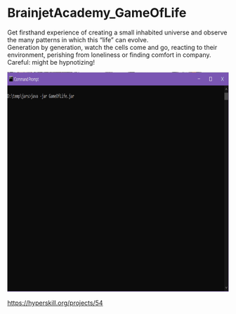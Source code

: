 # BrainjetAcademy_GameOfLife


Get firsthand experience of creating a small inhabited universe and observe the many patterns in which this “life” can evolve.  
Generation by generation, watch the cells come and go, reacting to their environment, perishing from loneliness or finding comfort in company.  
Careful: might be hypnotizing!

<img src="https://github.com/FOswald86/BrainjetAcademy_GameOfLife/blob/master/GameOfLife.gif" width="800" height="500" />  

https://hyperskill.org/projects/54   
